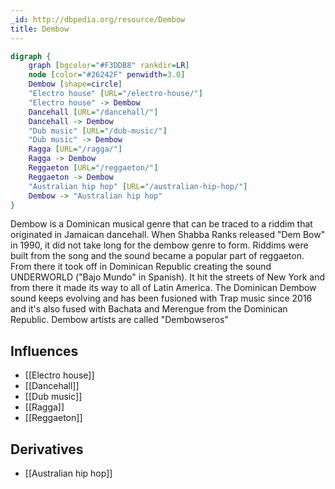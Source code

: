 ```yaml
---
_id: http://dbpedia.org/resource/Dembow
title: Dembow
---
```


```dot
digraph {
	graph [bgcolor="#F3DDB8" rankdir=LR]
	node [color="#26242F" penwidth=3.0]
	Dembow [shape=circle]
	"Electro house" [URL="/electro-house/"]
	"Electro house" -> Dembow
	Dancehall [URL="/dancehall/"]
	Dancehall -> Dembow
	"Dub music" [URL="/dub-music/"]
	"Dub music" -> Dembow
	Ragga [URL="/ragga/"]
	Ragga -> Dembow
	Reggaeton [URL="/reggaeton/"]
	Reggaeton -> Dembow
	"Australian hip hop" [URL="/australian-hip-hop/"]
	Dembow -> "Australian hip hop"
}
```

Dembow is a Dominican musical genre that can be traced to a riddim that originated in Jamaican dancehall. When Shabba Ranks released "Dem Bow" in 1990, it did not take long for the dembow genre to form. Riddims were built from the song and the sound became a popular part of reggaeton. From there it took off in Dominican Republic creating the sound UNDERWORLD ("Bajo Mundo" in Spanish). It hit the streets of New York and from there it made its way to all of Latin America. The Dominican Dembow sound keeps evolving and has been fusioned with Trap music since 2016 and it's also fused with Bachata and Merengue from the Dominican Republic. Dembow artists are called "Dembowseros"

## Influences

- [[Electro house]]
- [[Dancehall]]
- [[Dub music]]
- [[Ragga]]
- [[Reggaeton]]

## Derivatives

- [[Australian hip hop]]
